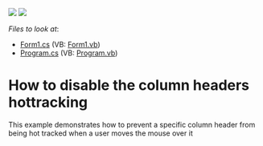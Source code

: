 <!-- default badges list -->
[![](https://img.shields.io/badge/Open_in_DevExpress_Support_Center-FF7200?style=flat-square&logo=DevExpress&logoColor=white)](https://supportcenter.devexpress.com/ticket/details/E427)
[![](https://img.shields.io/badge/📖_How_to_use_DevExpress_Examples-e9f6fc?style=flat-square)](https://docs.devexpress.com/GeneralInformation/403183)
<!-- default badges end -->
<!-- default file list -->
*Files to look at*:

* [Form1.cs](./CS/WindowsApplication5/Form1.cs) (VB: [Form1.vb](./VB/WindowsApplication5/Form1.vb))
* [Program.cs](./CS/WindowsApplication5/Program.cs) (VB: [Program.vb](./VB/WindowsApplication5/Program.vb))
<!-- default file list end -->
# How to disable the column headers hottracking


<p>This example demonstrates how to prevent a specific column header from being hot tracked when a user moves the mouse over it</p>

<br/>


